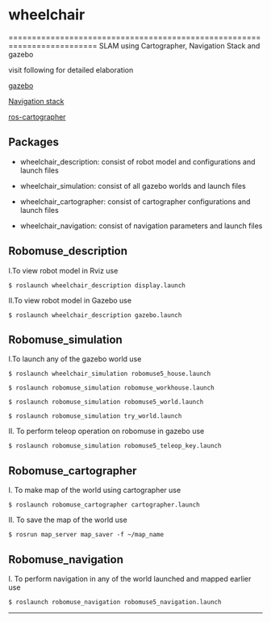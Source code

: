 # wheelchair
=========================================================================
SLAM using Cartographer, Navigation Stack and gazebo

visit following for detailed elaboration 

[gazebo](http://gazebosim.org/)

[Navigation stack](http://wiki.ros.org/navigation)

[ros-cartographer](https://google-cartographer-ros.readthedocs.io/en/latest/)

Packages
--------------------------------------------------------------------------

* wheelchair_description: consist of robot model and configurations and launch files

* wheelchair_simulation: consist of all gazebo worlds and launch files

* wheelchair_cartographer: consist of cartographer configurations and launch files

* wheelchair_navigation: consist of navigation parameters and launch files

 Robomuse_description
--------------------------------------------------------------------------

I.To view robot model in Rviz use

	$ roslaunch wheelchair_description display.launch

II.To view robot model in Gazebo use

	$ roslaunch wheelchair_description gazebo.launch


 Robomuse_simulation
--------------------------------------------------------------------------

I.To launch any of the gazebo world use 

	$ roslaunch wheelchair_simulation robomuse5_house.launch
	
	$ roslaunch robomuse_simulation robomuse_workhouse.launch
	
	$ roslaunch robomuse_simulation robomuse5_world.launch

	$ roslaunch robomuse_simulation try_world.launch

II. To perform teleop operation on robomuse in gazebo use

	$ roslaunch robomuse_simulation robomuse5_teleop_key.launch


 Robomuse_cartographer
--------------------------------------------------------------------------

I. To make map of the world using cartographer use
	
	$ roslaunch robomuse_cartographer cartographer.launch

II. To save the map of the world use
	
	$ rosrun map_server map_saver -f ~/map_name


 Robomuse_navigation
--------------------------------------------------------------------------

I. To perform navigation in any of the world launched and mapped earlier use
 
	$ roslaunch robomuse_navigation robomuse5_navigation.launch

-------------------------------------------------------------------------

